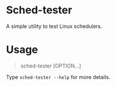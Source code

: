 # Sched-tester
A simple utility to test Linux schedulers.

# Usage
> sched-tester [OPTION...]

Type `sched-tester --help` for more details.
